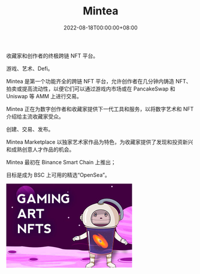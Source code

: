 ﻿---
title: "Mintea"
description: "游戏 | 艺术 | 德菲| 收藏家和创作者的 NFTS"
date: 2022-08-18T00:00:00+08:00
lastmod: 2022-08-18T00:00:00+08:00
draft: false
authors: ["seven"]
featuredImage: "mintea.png"
tags: ["Marketplaces","Mintea"]
categories: ["nfts"]
nfts: ["Marketplaces"]
blockchain: "BSC"
website: "mintea.app"
twitter: "https://twitter.com/MinteaOfficial"
discord: ""
telegram: ""
github: ""
youtube: ""
twitch: ""
facebook: ""
instagram: ""
reddit: ""
medium: ""
steam: ""
gitbook: ""
googleplay: ""
appstore: ""
status: "Live"
weight: 
lightgallery: true
toc: true
pinned: false
recommend: false
recommend1: false
---
收藏家和创作者的终极跨链 NFT 平台。

游戏、艺术、Defi。

Mintea 是第一个功能齐全的跨链 NFT 平台，允许创作者在几分钟内铸造 NFT、拍卖或提高流动性，以便它们可以通过游戏内市场或在 PancakeSwap 和 Uniswap 等 AMM 上进行交易。

Mintea 正在为数字创作者和收藏家提供下一代工具和服务，以将数字艺术和 NFT 介绍给主流收藏家受众。

创建、交易、发布。

Mintea Marketplace 以独家艺术家作品为特色，为收藏家提供了发现和投资新兴和成熟创意人才作品的机会。

Mintea 最初在 Binance Smart Chain 上推出；

目标是成为 BSC 上可用的精选“OpenSea”。

![1](1660896064860.jpg)